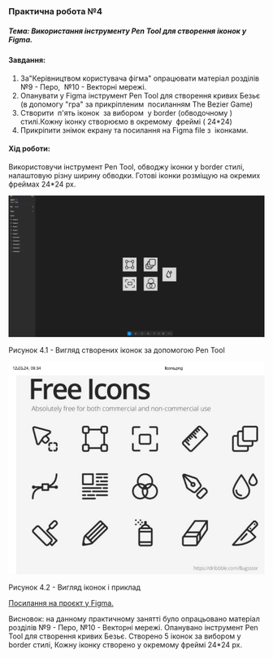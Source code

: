 ### Практична робота №4

##### Тема: Використання інструменту Pen Tool для створення іконок у Figma.

#### Завдання:
1. За"Керівництвом користувача фігма" опрацювати матеріал розділів №9 - Перо,  №10 - Векторні мережі.
2. Опанувати у Figma інструмент Pen Tool для створення кривих Безьє (в допомогу "гра" за прикріпленим  посиланням The Bezier Game)
3. Створити  п'ять іконок  за вибором  у border (обводочному )  стилі.Кожну іконку створюємо в окремому  фреймі ( 24*24)
4. Прикріпити знімок екрану та посилання на Figma file з  іконками.

#### Хід роботи:
Використовучи інструмент Pen Tool, обводжу іконки у border стилі, налаштовую різну ширину обводки. Готові іконки розміщую на окремих фреймах 24*24 px.

![](https://github.com/CookieYup/design/blob/main/workshop_4/icons_figma.jpg?raw=true)

Рисунок 4.1 - Вигляд створених іконок за допомогою Pen Tool

![](https://github.com/CookieYup/design/blob/main/workshop_4/icons.jpg?raw=true)

Рисунок 4.2 - Вигляд іконок і приклад

[Посилання на проєкт у Figma. ](https://www.figma.com/design/V87qwZok3rXBNVIOt5hIBS/Lab-4?t=pdY7OErIbC3oXEKp-0) 

Висновок: на данному практичному занятті було опрацьовано матеріал розділів №9 - Перо, №10 - Векторні мережі. Опанувано інструмент Pen Tool для створення кривих Безьє. Створено 5 іконок за вибором у border стилі, Кожну іконку створено у окремому фреймі 24*24 px. 
